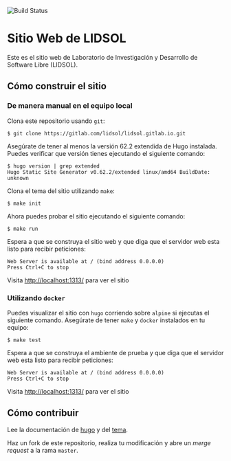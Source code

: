 ![Build
Status](https://gitlab.com/lidsol/lidsol.gitlab.io/badges/master/build.svg)

# Sitio Web de LIDSOL

Este es el sitio web de Laboratorio de Investigación y Desarrollo de
Software Libre (LIDSOL).

## Cómo construir el sitio

### De manera manual en el equipo local

Clona este repositorio usando `git`:

``` shell
$ git clone https://gitlab.com/lidsol/lidsol.gitlab.io.git
```

Asegúrate de tener al menos la versión 62.2 extendida de Hugo instalada.
Puedes verificar que versión tienes ejecutando el siguiente comando:

``` shell
$ hugo version | grep extended
Hugo Static Site Generator v0.62.2/extended linux/amd64 BuildDate: unknown
```

Clona el tema del sitio utilizando `make`:

``` shell
$ make init
```

Ahora puedes probar el sitio ejecutando el siguiente comando:

``` shell
$ make run
```

Espera a que se construya el sitio web y que diga que el servidor web
esta listo para recibir peticiones:

    Web Server is available at / (bind address 0.0.0.0)
    Press Ctrl+C to stop

Visita <http://localhost:1313/> para ver el sitio

### Utilizando `docker`

Puedes visualizar el sitio con `hugo` corriendo sobre `alpine` si
ejecutas el siguiente comando. Asegúrate de tener `make` y `docker`
instalados en tu equipo:

``` shell
$ make test
```

Espera a que se construya el ambiente de prueba y que diga que el
servidor web esta listo para recibir peticiones:

    Web Server is available at / (bind address 0.0.0.0)
    Press Ctrl+C to stop

Visita <http://localhost:1313/> para ver el sitio

## Cómo contribuir

Lee la documentación de [hugo](https://gohugo.io/getting-started) y del
[tema](https://sourcethemes.com/academic/docs).

Haz un fork de este repositorio, realiza tu modificación y abre un
*merge request* a la rama `master`.

